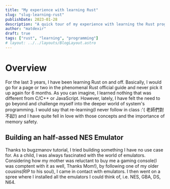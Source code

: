 ```yaml
---
title: "My experience with learning Rust"
slug: "slug-learning-rust"
publishDate: 2023-01-28
description: "A quick tour of my experience with learning the Rust programming language"
author: "matdexir"
draft: true
tags: ["rust", "learning", "programming"]
# layout: ../../layouts/BlogLayout.astro
---
```


# Overview

For the last 3 years, I have been learning Rust on and off. Basically, I would go for a page or two in the phenomenal Rust official guide and never pick it up again for 6 months. As you can imagine, I learned nothing that was different from C/C++ or JavaScript. However, lately, I have felt the need to go beyond and challenge myself into the deeper world of system's programming. I would say that re-learning(I never follow in class :'( 老師們對不起!) and I have quite fell in love with those concepts and the importance of memory safety.

## Building an half-assed NES Emulator

Thanks to bugzmanov tutorial, I tried building something I have no use case for. As a child, I was always fascinated with the world of emulators. Considering how my mother was reluctant to buy me a gaming console(I was comptent with it as well, Thanks Mom!), by following one of my older cousins(RIP to his soul), I came in contact with emulators. I then went on a spree where I installed all the emulators I could think of, i.e. NES, GBA, DS, N64.
